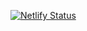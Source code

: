[![Netlify Status](https://api.netlify.com/api/v1/badges/ddaffdae-70b1-42aa-bde3-cbd33d4a320c/deploy-status)](https://app.netlify.com/sites/ramiropastor/deploys)